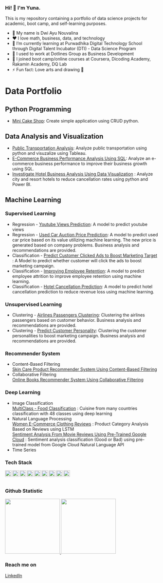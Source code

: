 ### Hi! 👋 I'm Yuna.

This is my repository containing a portfolio of data science projects for academic, boot camp, and self-learning purposes.


- 👧 My name is Dwi Ayu Nouvalina
- ❤️ I love math, business, data, and technology
- 🌱 I’m currently learning at Purwadhika Digital Technology School through Digital Talent Incubator (DTI) - Data Science Program
- 🏢 I used to work at Dotlines Group as Business Development
- 🏫 I joined boot camp/online courses at Coursera, Dicoding Academy, Rakamin Academy, DQ Lab
- ⚡ Fun fact: Love arts and drawing 🎨


# Data Portfolio  

## Python Programming  
 - [Mini Cake Shop](https://github.com/Yunanouv/Mini-App-CRUD): Create simple application using CRUD python.
   
## Data Analysis and Visualization
 - [Public Transportation Analysis](https://github.com/Yunanouv/Public-Transportation-Analysis): Analyze public transportation using python and visuzalize using Tableau.    
 - [E-Commerce Business Performance Analysis Using SQL](https://github.com/Yunanouv/ECommerce-Business-Performance-Analysis): Analyze an e-commerce business performance to improve their business growth using SQL.  
 - [Investigate Hotel Business Analysis Using Data Visualization](https://github.com/Yunanouv/Hotel-Business-Analysis) : Analyze city and resort hotels to reduce cancellation rates using python and Power BI.
   
## Machine Learning
### Supervised Learning
- Regression - [Youtube Views Prediction](https://github.com/Yunanouv/Youtube-Views-Prediction): A model to predict youtube views
- Regression - [Used Car Auction Price Prediction](https://github.com/Yunanouv/Used-Car-Price-Prediction):  A model to predict used car price based on its value utilizing machine learning. The new price is generated based on company problems. Business analysis and recommendations are provided.
- Classification - [Predict Customer Clicked Ads to Boost Marketing Target](https://github.com/Yunanouv/Predict-Customer-Clicked-Ads-to-Boost-Marketing) : A Model to predict whether customer will click the ads to boost marketing campaign.
- Classification - [Improving Employee Retention](https://github.com/Yunanouv/Improving-Employee-Retention): A model to predict employee attrition to improve employee retention using machine learning.
- Classification - [Hotel Cancellation Prediction](https://github.com/Yunanouv/Hotel-Cancellation-Prediction): A model to predict hotel cancellation prediction to reduce revenue loss using machine learning.
    
### Unsupervised Learning
- Clustering - [Airlines Passengers Clustering](https://github.com/Yunanouv/Airlines-Passengers-Clustering): Clustering the airlines passengers based on customer behavior. Business analysis and recommendations are provided.
- Clustering - [Predict Customer Personality](https://github.com/Yunanouv/Predict-Customer-Personality): Clustering the customer personalities to boost marketing campaign. Business analysis and recommendations are provided.

### Recommender System 
- Content-Based Filtering  
[Skin Care Product Recommender System Using Content-Based Filtering](https://github.com/Yunanouv/Skin-Care-Recommender-System)
- Collaborative Filtering   
[Online Books Recommender System Using Collaborative Filtering](https://github.com/Yunanouv/Recommender-System-Book_Recommender)

### Deep Learning
- Image Classification  
  [MultiClass - Food Classification](https://github.com/Yunanouv/Image-Classification---Food-Classification) : Cuisine from many countries classification with 48 classes using deep learning
- Natural Language Processing  
 [Women E-Commerce Clothing Reviews](https://github.com/Yunanouv/Natural-Language-Processing) : Product Category Analysis Based on Reviews using LSTM  
 [Sentiment Analysis From Movie Reviews Using Pre-Trained Google Cloud](https://github.com/Yunanouv/NLP-with-Google-Cloud-Natural-Language-API) : Sentiment analysis classification (Good or Bad) using pre-trained model from Google Cloud Natural Language API  
- Time Series   



### Tech Stack
  <a href="#"><img align="left" alt="MySQL" title="MySQL" width="21px" src="https://seeklogo.com/images/M/MySQL-logo-F6FF285A58-seeklogo.com.png" /></a>
  <a href="https://www.postgresql.org/"><img align="left" alt="PostgreSQL" title="PostgreSQL" width="21px" src="https://seeklogo.com/images/P/postgresql-logo-5309879B58-seeklogo.com.png" /></a>
  <a href="https://python.org/"><img align="left" alt="Python" title="Python" width="21px" src="https://seeklogo.com/images/P/python-logo-C50EED1930-seeklogo.com.png" /></a>
  <a href="https://r-project.org/"><img align="left" alt="R" title="R Programming" width="21px" src="https://upload.wikimedia.org/wikipedia/commons/thumb/1/1b/R_logo.svg/1280px-R_logo.svg.png" /></a>
  <a href="https://jupyter.org/"><img align="left" alt="Jupyter" title="Jupyter" width="21px" src="https://seeklogo.com/images/J/jupyter-logo-A91705F539-seeklogo.com.png" /></a>
  <a href="https://tensorflow.org/"><img align="left" alt="TensorFlow" title="TensorFlow" width="21px" src="https://seeklogo.com/images/T/tensorflow-logo-C69AEAC9D0-seeklogo.com.png" /></a>
  <a href="https://scikit-learn.org/"><img align="left" alt="Scikit-Learn" title="Scikit-Learn" width="21px" src="https://seeklogo.com/images/S/scikit-learn-logo-8766D07E2E-seeklogo.com.png" /></a>
  <a href="https://heroku.com/"><img align="left" alt="Heroku" title="Heroku" width="21px" src="https://seeklogo.com/images/H/heroku-logo-B774A78667-seeklogo.com.png" /></a>
  <a href="https://streamlit.io/"><img align="left" alt="Streamlit" title="Streamlit" width="21px" src="https://seeklogo.com/images/S/streamlit-logo-1A3B208AE4-seeklogo.com.png" /></a>
  <br>
  <br>
  
### Github Statistic
<p align="left">
<a href="https://github.com/Yunanouv">
  <img height="180em" src="https://github-readme-stats-eight-theta.vercel.app/api?username=Yunanouv&show_icons=true&theme=algolia&include_all_commits=true&count_private=true"/>
  <img height="180em" src="https://github-readme-stats-eight-theta.vercel.app/api/top-langs/?username=Yunanouv&layout=compact&langs_count=8&theme=omni"/>
</a>
</p>

### Reach me on
 <a href="https://www.linkedin.com/in/dwi-ayu-nouvalina/">LinkedIn</a>

